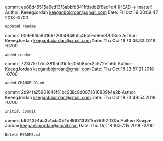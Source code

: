 commit ee88d45515a6ed13f3abbfb841ffdadc2f6ad4d4 (HEAD -> master)
Author: KeeegJordan <keeganbbjordan@gmail.com>
Date:   Fri Oct 19 00:09:47 2018 -0700

    updated readme

commit 909e6f6a8316622004948bfc46b5ed6ee970f3ce
Author: KeeegJordan <keeganbbjordan@gmail.com>
Date:   Thu Oct 18 23:58:33 2018 -0700

    added readme

commit 723f755f7bc38115b31cfe205b8bec2c572efb6b
Author: KeeegJordan <keeganbbjordan@gmail.com>
Date:   Thu Oct 18 23:57:21 2018 -0700

    added CHANGELOG.md

commit 2b94fa25961649f51bc938c9d0873816839b4e2b
Author: KeeegJordan <keeganbbjordan@gmail.com>
Date:   Thu Oct 18 23:49:54 2018 -0700

    initial commit

commit b824394da2c1cda054d4863139815e559f7f130e
Author: Keegan Jordan <keeganbbjordan@gmail.com>
Date:   Thu Oct 18 16:57:15 2018 -0700

    Delete README.md
